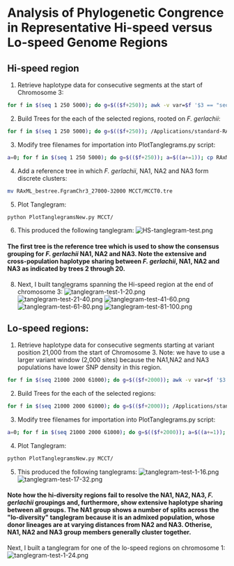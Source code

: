 # Analysis of Phylogenetic Congrence in Representative Hi-speed versus Lo-speed Genome Regions
## Hi-speed region
1. Retrieve haplotype data for consecutive segments at the start of Chromosome 3:
```bash
for f in $(seq 1 250 5000); do g=$(($f+250)); awk -v var=$f '$3 == "sequence3" {print ">" $2 "_" $1 "\n" substr($4, var, 250)}' FgWardPlusHaplotypes.complete.txt | grep -f NA1NA2NA3strains.txt -A 1 | grep -v ^- > FgramChr3_${f}-${g}.fasta; done
```
2. Build Trees for the each of the selected regions, rooted on _F. gerlachii_:
```bash
for f in $(seq 1 250 5000); do g=$(($f+250)); /Applications/standard-RAxML-master/raxmlHPC-SSE3 -m BINGAMMA -n FgramChr3_${f}-${g} -s FgramChr3_${f}-${g}.fasta -p 1234 -f a -x 4321 -# 100
```
3. Modify tree filenames for importation into PlotTanglegrams.py script:
```bash
a=0; for f in $(seq 1 250 5000); do g=$(($f+250)); a=$((a+=1)); cp RAxML_bestTree.FgramChr3_${f}-${g} MCCT/MCCT${a}.tre; done
```
4. Add a reference tree in which _F. gerlachii_, NA1, NA2 and NA3 form discrete clusters:
```bash
mv RAxML_bestree.FgramChr3_27000-32000 MCCT/MCCT0.tre
```
5. Plot Tanglegram:
```bash
python PlotTanglegramsNew.py MCCT/
```
6. This produced the following tanglegram:
![HS-tanglegram-test.png](/data/HS-tanglegram-test.png)

#### The first tree is the reference tree which is used to show the consensus grouping for _F. gerlachii_ NA1, NA2 and NA3. Note the extensive and cross-population haplotype sharing between _F. gerlachii_, NA1, NA2 and NA3 as indicated by trees 2 through 20.

8. Next, I built tanglegrams spanning the Hi-speed region at the end of chromosome 3:
![tanglegram-test-1-20.png](/data/tanglegram-test-1-20.png)
![tanglegram-test-21-40.png](/data/tanglegram-test-21-40.png)
![tanglegram-test-41-60.png](/data/tanglegram-test-41-60.png)
![tanglegram-test-61-80.png](/data/tanglegram-test-61-80.png)
![tanglegram-test-81-100.png](/data/tanglegram-test-81-100.png)

## Lo-speed regions:
1. Retrieve haplotype data for consecutive segments starting at variant position 21,000 from the start of Chromosome 3. Note: we have to use a larger variant window (2,000 sites) because the NA1,NA2 and NA3 populations have lower SNP density in this region. 
```bash
for f in $(seq 21000 2000 61000); do g=$(($f+2000)); awk -v var=$f '$3 == "sequence3" {print ">" $2 "_" $1 "\n" substr($4, var, 2000)}' FgWardPlusHaplotypes.complete.txt | grep -f NA1NA2NA3strains.txt -A 1 | grep -v ^- > FgramChr3_${f}-${g}.fasta; done
```
2. Build Trees for the each of the selected regions:
```bash
for f in $(seq 21000 2000 61000); do g=$(($f+2000)); /Applications/standard-RAxML-master/raxmlHPC-SSE3 -m BINGAMMA -n FgramChr3_${f}-${g} -s FgramChr3_${f}-${g}.fasta -o Fger_38380,Fger_36905 -p 1234 -f a -x 4321 -# 100
```
3. Modify tree filenames for importation into PlotTanglegrams.py script:
```bash
a=0; for f in $(seq 21000 2000 61000); do g=$(($f+2000)); a=$((a+=1)); cp RAxML_bestTree.FgramChr3_${f}-${g} MCCT/MCCT${a}.tre; done
```
4. Plot Tanglegram:
```bash
python PlotTanglegramsNew.py MCCT/
```
5. This produced the following tanglegrams:
![tanglegram-test-1-16.png](/data/tanglegram-test-1-16.png)
![tanglegram-test-17-32.png](/data/tanglegram-test-17-32.png)

#### Note how the hi-diversity regions fail to resolve the NA1, NA2, NA3, _F. gerlachii_ groupings and, furthermore, show extensive haplotype sharing between all groups. The NA1 group shows a number of splits across the "lo-diversity" tanglegram because it is an admixed population, whose donor lineages are at varying distances from NA2 and NA3. Otherise, NA1, NA2 and NA3 group members generally cluster together.

Next, I built a tanglegram for one of the lo-speed regions on chromosome 1:
![tanglegram-test-1-24.png](/data/tanglegram-test-1-24.png)

